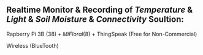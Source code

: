 ## Realtime Monitor & Recording of *Temperature* & *Light* & *Soil Moisture* & *Connectivity* Soultion: 

Rapberry Pi 3B (38$) + MiFloral (8$) + ThingSpeak (Free for Non-Commercial) 

Wireless (BlueTooth)

